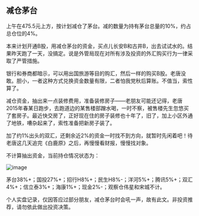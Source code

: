 ## 减仓茅台
上午在475.5元上方，按计划减仓了茅台。减的数量为持有茅台总量的10%，约占总仓位的4%。

本来计划开通B股，用减仓茅台的资金，买点儿长安B和古井B，出去试试水的。结果昨天跑了一天，没搞定。说是外管局现在对所有涉及投资的外汇购买行为一律采取了严管措施。

银行和券商都暗示，可以用出国旅游等目的购汇，然后一样的购买B股。老唐没敢。胆小，一者这种方式兑换资金数量有限，二者怕我党秋后算账。不值当，索性算了。

减仓资金，抽出来一点装修费用，准备装修房子——老朋友可能还记得，老唐2015年春某日跑步，去跑道边的某售楼部蹭水喝，一时不察，被售楼先生忽悠买了套房子。最近快交房了，正好现在住的房子装修也十年了，旧了，加上小区外通了地铁，嘈杂起来了，索性准备把新房子装了。

加了约1%出头的双汇，还剩余近2%的资金一时找不到方向，就暂时先闲着吧！待老唐这几天追完《白鹿原》之后，再慢慢看财报，慢慢找对象。

不计算抽出资金，当前持仓情况状态为：

![image](https://github.com/fengyumozhu/tsf/assets/6201828/d393b9db-902f-4247-a4f2-ccd334dade8f)

茅台38%+；国投27%+；招行H8%+；民生H8%-；洋河5%+；腾讯5%+；双汇4%+；信立泰3%+；海康1%+；现金2%-；观察仓伟星和宋城不计。

个人实盘记录，仅因答应过部分朋友，减仓茅台时会吼一声，故有此文。非投资推荐，请勿依此做出投资决策。
